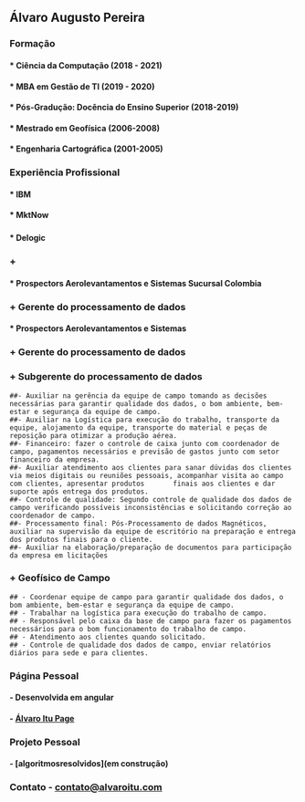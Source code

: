 ## Álvaro Augusto Pereira

### Formação

#### * Ciência da Computação (2018 - 2021)
#### * MBA em Gestão de TI (2019 - 2020)
#### * Pós-Gradução: Docência do Ensino Superior (2018-2019)
#### * Mestrado em Geofísica (2006-2008)
#### * Engenharia Cartográfica (2001-2005)

### Experiência Profissional

#### * IBM

#### * MktNow
###
#### * Delogic
### + 
#### * Prospectors Aerolevantamentos e Sistemas Sucursal Colombia
  ### + Gerente do processamento de dados

#### * Prospectors Aerolevantamentos e Sistemas
  ### + Gerente do processamento de dados
  ### + Subgerente do processamento de dados
    ##- Auxiliar na gerência da equipe de campo tomando as decisões necessárias para garantir qualidade dos dados, o bom ambiente, bem-estar e segurança da equipe de campo. 
    ##- Auxiliar na Logística para execução do trabalho, transporte da equipe, alojamento da equipe, transporte do material e peças de reposição para otimizar a produção aérea. 
    ##- Financeiro: fazer o controle de caixa junto com coordenador de campo, pagamentos necessários e previsão de gastos junto com setor financeiro da empresa. 
    ##- Auxiliar atendimento aos clientes para sanar dúvidas dos clientes via meios digitais ou reuniões pessoais, acompanhar visita ao campo com clientes, apresentar produtos       finais aos clientes e dar suporte após entrega dos produtos. 
    ##- Controle de qualidade: Segundo controle de qualidade dos dados de campo verificando possíveis inconsistências e solicitando correção ao coordenador de campo. 
    ##- Processamento final: Pós-Processamento de dados Magnéticos, auxiliar na supervisão da equipe de escritório na preparação e entrega dos produtos finais para o cliente.
    ##- Auxiliar na elaboração/preparação de documentos para participação da empresa em licitações

  ### + Geofísico de Campo
    ## - Coordenar equipe de campo para garantir qualidade dos dados, o bom ambiente, bem-estar e segurança da equipe de campo. 
    ## - Trabalhar na logística para execução do trabalho de campo. 
    ## - Responsável pelo caixa da base de campo para fazer os pagamentos necessários para o bom funcionamento do trabalho de campo. 
    ## - Atendimento aos clientes quando solicitado. 
    ## - Controle de qualidade dos dados de campo, enviar relatórios diários para sede e para clientes.


### Página Pessoal

#### - Desenvolvida em angular 
#### - [Álvaro Itu Page](https://alvaroitu.github.io/)

### Projeto Pessoal
#### - [algoritmosresolvidos](em construção)

### Contato - contato@alvaroitu.com





